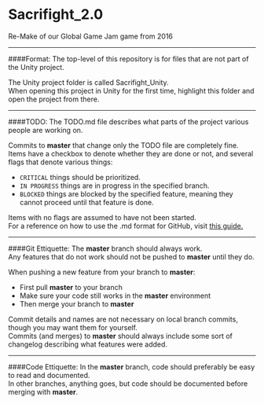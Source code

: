 # Sacrifight_2.0
Re-Make of our Global Game Jam game from 2016
___
####Format:
The top-level of this repository is for files that are not part of the Unity project.

The Unity project folder is called Sacrifight_Unity.  
When opening this project in Unity for the first time, highlight this folder and open the project from there.
___
####TODO:
The TODO.md file describes what parts of the project various people are working on.

Commits to **master** that change only the TODO file are completely fine.  
Items have a checkbox to denote whether they are done or not, and several flags that denote various things:
- `CRITICAL` things should be prioritized.
- `IN PROGRESS` things are in progress in the specified branch.
- `BLOCKED` things are blocked by the specified feature, meaning they cannot proceed until that feature is done.

Items with no flags are assumed to have not been started.  
For a reference on how to use the .md format for GitHub, visit [this guide.](https://help.github.com/categories/writing-on-github/)
___
####Git Ettiquette: 
The **master** branch should always work.  
Any features that do not work should not be pushed to **master** until they do.
 
When pushing a new feature from your branch to **master**:
- First pull **master** to your branch
- Make sure your code still works in the **master** environment
- Then merge your branch to **master**

Commit details and names are not necessary on local branch commits, though you may want them for yourself.  
Commits (and merges) to **master** should always include some sort of changelog describing what features were added.
  ___
####Code Ettiquette: 
In the **master** branch, code should preferably be easy to read and documented.  
In other branches, anything goes, but code should be documented before merging with **master**.
